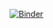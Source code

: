 [![Binder](https://binder.pangeo.io/badge_logo.svg)](https://binder.pangeo.io/v2/gh/fbriol/pangeo-argo/master)